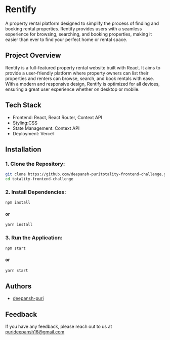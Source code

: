 # Rentify

A property rental platform designed to simplify the process of finding and booking rental properties. Rentify provides users with a seamless experience for browsing, searching, and booking properties, making it easier than ever to find your perfect home or rental space.

## Project Overview

Rentify is a full-featured property rental website built with React. It aims to provide a user-friendly platform where property owners can list their properties and renters can browse, search, and book rentals with ease. With a modern and responsive design, Rentify is optimized for all devices, ensuring a great user experience whether on desktop or mobile.
## Tech Stack

- Frontend: React, React Router, Context API
- Styling:CSS
- State Management: Context API
- Deployment: Vercel 


## Installation
 
 ### 1. Clone the Repository:

 ~~~bash
 git clone https://github.com/deepansh-puritotality-frontend-challenge.git
cd totality-frontend-challenge
~~~

### 2.  Install Dependencies:

~~~bash
npm install
~~~
#### or 
~~~bash
yarn install
~~~

### 3. Run the Application:
~~~bash
npm start
~~~
#### or
~~~bash
yarn start
~~~


## Authors

- [deepansh-puri](https://github.com/deepansh-puri)


## Feedback

If you have any feedback, please reach out to us at purideepansh16@gmail.com
